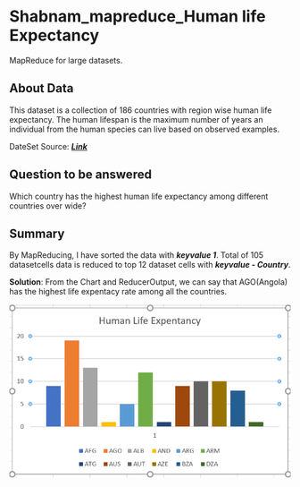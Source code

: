 # Shabnam_mapreduce_Human life Expectancy
MapReduce for large datasets.
## About Data
This dataset is a collection of 186 countries with region wise human life expectancy. The human lifespan is the maximum number of years an individual from the human species can live based on observed examples.

DateSet Source: ***[Link](https://www.kaggle.com/deepcontractor/human-life-expectancy-around-the-world)*** 
## Question to be answered
Which country has the highest human life expectancy among different countries over wide?
## Summary
By MapReducing, I have sorted the data with ***keyvalue 1***. Total of 105 datasetcells data is reduced to top 12 dataset cells with ***keyvalue - Country***. 

**Solution**: From the Chart and ReducerOutput, we can say that AGO(Angola) has the highest life expentacy rate among all the countries.

 ![Chart](image/Capture.PNG)

